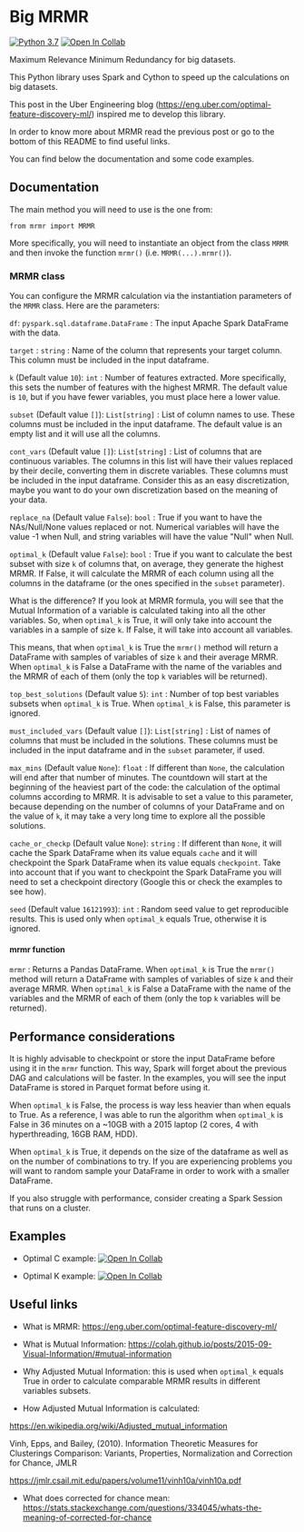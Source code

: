 # Big MRMR

[![Python 3.7](https://img.shields.io/badge/python-3.7-blue.svg)](https://www.python.org/downloads/release/python-360/) [![Open In Collab](https://colab.research.google.com/assets/colab-badge.svg)](https://colab.research.google.com/drive/15Dey-PoGZVc7HY88opIV6aDk5A0RZaRh?usp=sharing)

Maximum Relevance Minimum Redundancy for big datasets.

This Python library uses Spark and Cython to speed up the calculations on big datasets.

This post in the Uber Engineering blog (https://eng.uber.com/optimal-feature-discovery-ml/) inspired me to develop this library.

In order to know more about MRMR read the previous post or go to the bottom of this README to find useful links.

You can find below the documentation and some code examples.

## Documentation

The main method you will need to use is the one from:

`from mrmr import MRMR`

More specifically, you will need to instantiate an object from the class `MRMR` and then invoke the function `mrmr()` (i.e. `MRMR(...).mrmr()`).


### MRMR class

You can configure the MRMR calculation via the instantiation parameters of the `MRMR` class. Here are the parameters:

`df`: `pyspark.sql.dataframe.DataFrame` : The input Apache Spark DataFrame with the data.

`target` : `string` : Name of the column that represents your target column. This column must be included in the input dataframe.

`k` (Default value `10`): `int` : Number of features extracted. More specifically, this sets the number of features with the highest MRMR. The default value is `10`, but if you have fewer variables, you must place here a lower value.

`subset` (Default value `[]`): `List[string]` : List of column names to use. These columns must be included in the input dataframe. The default value is an empty list and it will use all the columns.

`cont_vars` (Default value `[]`): `List[string]` : List of columns that are continuous variables. The columns in this list will have their values replaced by their decile, converting them in discrete variables. These columns must be included in the input dataframe. Consider this as an easy discretization, maybe you want to do your own discretization based on the meaning of your data.

`replace_na` (Default value `False`): `bool` : True if you want to have the NAs/Null/None values replaced or not. Numerical variables will have the value -1 when Null, and string variables will have the value "Null" when Null.

`optimal_k` (Default value `False`): `bool` : True if you want to calculate the best subset with size `k` of columns that, on average, they generate the highest MRMR. If False, it will calculate the MRMR of each column using all the columns in the dataframe (or the ones specified in the `subset` parameter).

What is the difference? If you look at MRMR formula, you will see that the Mutual Information of a variable is calculated taking into all the other variables. So, when `optimal_k` is True, it will only take into account the variables in a sample of size `k`. If False, it will take into account all variables.

This means, that when `optimal_k` is True the `mrmr()` method will return a DataFrame with samples of variables of size `k` and their average MRMR. When `optimal_k` is False a DataFrame with the name of the variables and the MRMR of each of them (only the top `k` variables will be returned).

`top_best_solutions` (Default value `5`): `int` : Number of top best variables subsets when `optimal_k` is True. When `optimal_k` is False, this parameter is ignored.

`must_included_vars` (Default value `[]`): `List[string]` : List of names of columns that must be included in the solutions. These columns must be included in the input dataframe and in the `subset` parameter, if used.

`max_mins` (Default value `None`): `float` : If different than `None`, the calculation will end after that number of minutes. The countdown will start at the beginning of the heaviest part of the code: the calculation of the optimal columns according to MRMR. It is advisable to set a value to this parameter, because depending on the number of columns of your DataFrame and on the value of `k`, it may take a very long time to explore all the possible solutions.

`cache_or_checkp` (Default value `None`): `string` : If different than `None`, it will cache the Spark DataFrame when its value equals `cache` and it will checkpoint the Spark DataFrame when its value equals `checkpoint`. Take into account that if you want to checkpoint the Spark DataFrame you will need to set a checkpoint directory (Google this or check the examples to see how).

`seed` (Default value `16121993`): `int` : Random seed value to get reproducible results. This is used only when `optimal_k` equals True, otherwise it is ignored.

#### mrmr function

`mrmr` : Returns a Pandas DataFrame. When `optimal_k` is True the `mrmr()` method will return a DataFrame with samples of variables of size `k` and their average MRMR. When `optimal_k` is False a DataFrame with the name of the variables and the MRMR of each of them (only the top `k` variables will be returned).

## Performance considerations

It is highly advisable to checkpoint or store the input DataFrame before using it in the `mrmr` function. This way, Spark will forget about the previous DAG and calculations will be faster. In the examples, you will see the input DataFrame is stored in Parquet format before using it. 

When `optimal_k` is False, the process is way less heavier than when equals to True. As a reference, I was able to run the algorithm when `optimal_k` is False in 36 minutes on a ~10GB with a 2015 laptop (2 cores, 4 with hyperthreading, 16GB RAM, HDD). 

When `optimal_k` is True, it depends on the size of the dataframe as well as on the number of combinations to try. If you are experiencing problems you will want to random sample your DataFrame in order to work with a smaller DataFrame. 

If you also struggle with performance, consider creating a Spark Session that runs on a cluster.

## Examples

- Optimal C example: [![Open In Collab](https://colab.research.google.com/assets/colab-badge.svg)](https://colab.research.google.com/drive/15Dey-PoGZVc7HY88opIV6aDk5A0RZaRh?usp=sharing)
 
- Optimal K example: [![Open In Collab](https://colab.research.google.com/assets/colab-badge.svg)](https://colab.research.google.com/drive/1WdJnjooZqgfQZl4jPX1tNvQSv-qCKUfP?usp=sharing) 

## Useful links

- What is MRMR: https://eng.uber.com/optimal-feature-discovery-ml/

- What is Mutual Information: https://colah.github.io/posts/2015-09-Visual-Information/#mutual-information

- Why Adjusted Mutual Information: this is used when `optimal_k` equals True in order to calculate comparable MRMR results in different variables subsets.

- How Adjusted Mutual Information is calculated:

https://en.wikipedia.org/wiki/Adjusted_mutual_information

Vinh, Epps, and Bailey, (2010). Information Theoretic Measures for Clusterings Comparison: Variants, Properties, Normalization and Correction for Chance, JMLR

https://jmlr.csail.mit.edu/papers/volume11/vinh10a/vinh10a.pdf

- What does corrected for chance mean: https://stats.stackexchange.com/questions/334045/whats-the-meaning-of-corrected-for-chance

